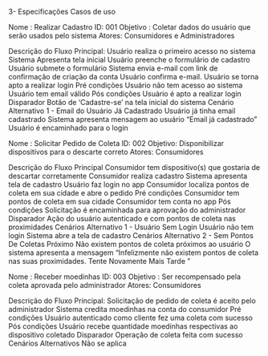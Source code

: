 3- Especificações  Casos de uso 


Nome : Realizar Cadastro
ID: 001
Objetivo : Coletar dados do usuário que serão usados pelo sistema 
Atores: Consumidores e Administradores

Descrição do Fluxo Principal:
Usuário realiza o primeiro acesso no sistema 
Sistema Apresenta tela inicial 
Usuário  preenche o formulário de cadastro 
Usuário  submete o formulário
Sistema envia e-mail com link de confirmação de criação da conta
Usuário confirma e-mail.
Usuário se torna apto a realizar login
Pré condições 
Usuário não tem acesso ao sistema
Usuário tem email válido 
Pós condições 
Usuário é apto a realizar login 
Disparador 
Botão de ‘Cadastre-se’ na tela inicial do sistema 
Cenário Alternativo 1 - Email do Usuário Já Cadastrado
Usuário já tinha email cadastrado 
Sistema apresenta mensagem ao usuário “Email já cadastrado”
Usuário é encaminhado para o login 



Nome : Solicitar Pedido de Coleta
ID: 002
Objetivo: Disponibilizar dispositivos para o descarte correto 
Atores: Consumidores

Descrição do Fluxo Principal 
Consumidor tem dispositivo(s) que gostaria de descartar corretamente 
Consumidor realiza cadastro 
Sistema apresenta tela de cadastro 
Usuário faz login no app 
Consumidor localiza pontos de coleta em sua cidade e abre o pedido 
Pré condições 
Consumidor tem pontos de coleta em sua cidade 
Consumidor tem conta no app 
Pós condições 
Solicitação é encaminhada para aprovação do administrador
Disparador 
Ação do usuário autenticado e com pontos de coleta nas proximidades
Cenários Alternativo 1 - Usuário Sem Login
Usuário não tem login 
Sistema abre a tela de cadastro
Cenários Alternativo 2 - Sem Pontos De Coletas Próximo
Não existem pontos de coleta próximos ao usuário
O sistema apresenta a mensagem “Infelizmente não existem pontos de coleta nas suas proximidades. Tente Novamente Mais Tarde ”


Nome : Receber moedinhas 
ID: 003
Objetivo : Ser recompensado pela coleta aprovada pelo administrador 
Atores: Consumidores
 
Descrição do Fluxo Principal:
Solicitação de pedido de coleta é aceito pelo administrador 
Sistema credita moedinhas na conta do consumidor 
Pré condições 
Usuário autenticado como cliente fez uma coleta com sucesso
Pós condições 
Usuário recebe quantidade moedinhas respectivas ao dispositivo coletado
Disparador 
Operação de coleta feita com sucesso 
Cenários Alternativos 
Não se aplica
